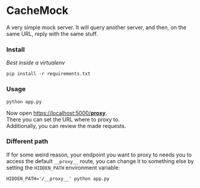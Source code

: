 # CacheMock
A very simple mock server. It will query another server, and then, on the same URL, reply with the same stuff.

### Install
_Best inside a virtualenv_
```shell
pip install -r requirements.txt
```

### Usage

```
python app.py
```
Now open [https://localhost:5000/__proxy__](https://localhost:5000/__proxy__).  
There you can set the URL where to proxy to.  
Additionally, you can review the made requests.  

### Different path
If for some weird reason, your endpoint you want to proxy to needs you to access the default `__proxy__` route,
you can change it to something else by setting the `HIDDEN_PATH` environment variable:
```shell
HIDDEN_PATH='/__proxy__' python app.py
```

